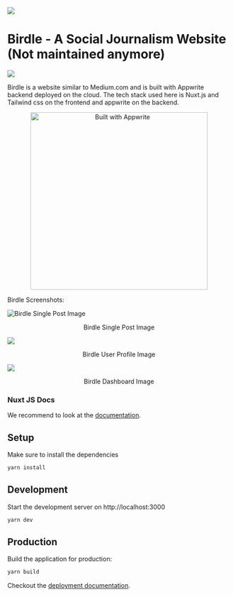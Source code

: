 <p align="left">
  <img src="https://res.cloudinary.com/sahil-patel/image/upload/v1651819288/finocrunch/appwritehack/Birdle_2_bu33c2.png">
</p>

# Birdle - A Social Journalism Website (Not maintained anymore)

![](https://res.cloudinary.com/sahil-patel/image/upload/v1651563658/finocrunch/appwritehack/appwritehack-image_srqpii.png)

Birdle is a website similar to Medium.com and is built with Appwrite backend deployed on the cloud. The tech stack used here is Nuxt.js and Tailwind css on the frontend and appwrite on the backend.

<p align="center">
  <img width="400px" src="https://appwrite.io/images-ee/press/badge-pink-button.svg" alt="Built with Appwrite">
</p>
Birdle Screenshots:

![](https://res.cloudinary.com/sahil-patel/image/upload/v1650719814/finocrunch/appwritehack/single_post_czigaw.png "Birdle Single Post Image")

<p align="center">
Birdle Single Post Image
</p>

![](https://res.cloudinary.com/sahil-patel/image/upload/v1650718093/finocrunch/appwritehack/author_xrbtih.png)

<p align="center">
Birdle User Profile Image
</p>

![](https://res.cloudinary.com/sahil-patel/image/upload/v1651566403/finocrunch/appwritehack/screely-1651566392638_reuzi1.png)

<p align="center">
Birdle Dashboard Image
</p>

### Nuxt JS Docs

We recommend to look at the [documentation](https://v3.nuxtjs.org).

## Setup

Make sure to install the dependencies

```bash
yarn install
```

## Development

Start the development server on http://localhost:3000

```bash
yarn dev
```

## Production

Build the application for production:

```bash
yarn build
```

Checkout the [deployment documentation](https://v3.nuxtjs.org/docs/deployment).
